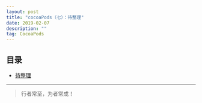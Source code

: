 ```yaml
---
layout: post
title: "cocoaPods（七）：待整理"
date: 2019-02-07
description: ""
tag: CocoaPods
---
```





## 目录
* [待整理](#content1)





----------
>  行者常至，为者常成！



